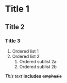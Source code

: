 # Title 1
## Title 2
### Title 3

1. Ordered list 1
1. Ordered list 2
   1. Ordered sublist 2a
   1. Ordered sublist 2b
   
*This* _text_ **includes** ~~emphasis~~